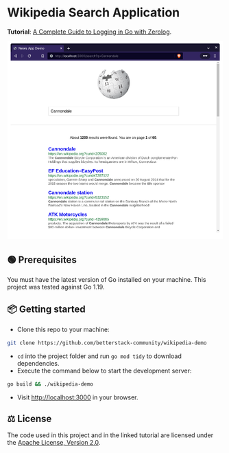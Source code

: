 # Wikipedia Search Application

**Tutorial**: [A Complete Guide to Logging in Go with Zerolog]().

![Screenshot or GIF of the application in action](screenshot.png)

## 🟢 Prerequisites

You must have the latest version of Go installed on your machine. This project
was tested against Go 1.19.

## 📦 Getting started

- Clone this repo to your machine:

```bash
git clone https://github.com/betterstack-community/wikipedia-demo
```

- `cd` into the project folder and run `go mod tidy` to download dependencies.
- Execute the command below to start the development server:

```bash
go build && ./wikipedia-demo

```

- Visit [http://localhost:3000](http://localhost:3000) in your browser.

## ⚖ License

The code used in this project and in the linked tutorial are licensed under the [Apache License, Version 2.0](LICENSE).
